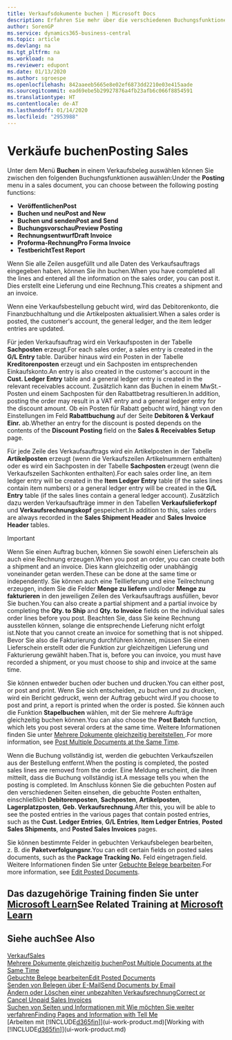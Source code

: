 ```yaml
---
title: Verkaufsdokumente buchen | Microsoft Docs
description: Erfahren Sie mehr über die verschiedenen Buchungsfunktionen zum Buchen von Verkaufsbelegen und wie Sie gebuchte Belege aktualisieren können.
author: SorenGP
ms.service: dynamics365-business-central
ms.topic: article
ms.devlang: na
ms.tgt_pltfrm: na
ms.workload: na
ms.reviewer: edupont
ms.date: 01/13/2020
ms.author: sgroespe
ms.openlocfilehash: 842aaeeb5665e8e02ef6873dd2210e03e415aade
ms.sourcegitcommit: ead69ebe5b29927876a4fb23afb6c066f8854591
ms.translationtype: HT
ms.contentlocale: de-AT
ms.lasthandoff: 01/14/2020
ms.locfileid: "2953988"
---
```

# <a name="posting-sales"></a><span data-ttu-id="b13be-103">Verkäufe buchen</span><span class="sxs-lookup"><span data-stu-id="b13be-103">Posting Sales</span></span>
<span data-ttu-id="b13be-104">Unter dem Menü **Buchen** in einem Verkaufsbeleg auswählen können Sie zwischen den folgenden Buchungsfunktionen auswählen:</span><span class="sxs-lookup"><span data-stu-id="b13be-104">Under the **Posting** menu in a sales document, you can choose between the following posting functions:</span></span>

* <span data-ttu-id="b13be-105">**Veröffentlichen**</span><span class="sxs-lookup"><span data-stu-id="b13be-105">**Post**</span></span>
* <span data-ttu-id="b13be-106">**Buchen und neu**</span><span class="sxs-lookup"><span data-stu-id="b13be-106">**Post and New**</span></span>
* <span data-ttu-id="b13be-107">**Buchen und senden**</span><span class="sxs-lookup"><span data-stu-id="b13be-107">**Post and Send**</span></span>
* <span data-ttu-id="b13be-108">**Buchungsvorschau**</span><span class="sxs-lookup"><span data-stu-id="b13be-108">**Preview Posting**</span></span>
* <span data-ttu-id="b13be-109">**Rechnungsentwurf**</span><span class="sxs-lookup"><span data-stu-id="b13be-109">**Draft Invoice**</span></span>
* <span data-ttu-id="b13be-110">**Proforma-Rechnung**</span><span class="sxs-lookup"><span data-stu-id="b13be-110">**Pro Forma Invoice**</span></span>
* <span data-ttu-id="b13be-111">**Testbericht**</span><span class="sxs-lookup"><span data-stu-id="b13be-111">**Test Report**</span></span>

<span data-ttu-id="b13be-112">Wenn Sie alle Zeilen ausgefüllt und alle Daten des Verkaufsauftrags eingegeben haben, können Sie ihn buchen.</span><span class="sxs-lookup"><span data-stu-id="b13be-112">When you have completed all the lines and entered all the information on the sales order, you can post it.</span></span> <span data-ttu-id="b13be-113">Dies erstellt eine Lieferung und eine Rechnung.</span><span class="sxs-lookup"><span data-stu-id="b13be-113">This creates a shipment and an invoice.</span></span>

<span data-ttu-id="b13be-114">Wenn eine Verkaufsbestellung gebucht wird, wird das Debitorenkonto, die Finanzbuchhaltung und die Artikelposten aktualisiert.</span><span class="sxs-lookup"><span data-stu-id="b13be-114">When a sales order is posted, the customer's account, the general ledger, and the item ledger entries are updated.</span></span>

<span data-ttu-id="b13be-115">Für jeden Verkaufsauftrag wird ein Verkaufsposten in der Tabelle **Sachposten** erzeugt.</span><span class="sxs-lookup"><span data-stu-id="b13be-115">For each sales order, a sales entry is created in the **G/L Entry** table.</span></span> <span data-ttu-id="b13be-116">Darüber hinaus wird ein Posten in der Tabelle **Kreditorenposten** erzeugt und ein Sachposten im entsprechenden Einkaufskonto.</span><span class="sxs-lookup"><span data-stu-id="b13be-116">An entry is also created in the customer's account in the **Cust. Ledger Entry** table and a general ledger entry is created in the relevant receivables account.</span></span> <span data-ttu-id="b13be-117">Zusätzlich kann das Buchen in einem MwSt.-Posten und einem Sachposten für den Rabattbetrag resultieren.</span><span class="sxs-lookup"><span data-stu-id="b13be-117">In addition, posting the order may result in a VAT entry and a general ledger entry for the discount amount.</span></span> <span data-ttu-id="b13be-118">Ob ein Posten für Rabatt gebucht wird, hängt von den Einstellungen im Feld **Rabattbuchung** auf der Seite **Debitoren & Verkauf Einr.** ab.</span><span class="sxs-lookup"><span data-stu-id="b13be-118">Whether an entry for the discount is posted depends on the contents of the **Discount Posting** field on the **Sales & Receivables Setup** page.</span></span>

<span data-ttu-id="b13be-119">Für jede Zeile des Verkaufsauftrags wird ein Artikelposten in der Tabelle **Artikelposten** erzeugt (wenn die Verkaufszeilen Artikelnummern enthalten) oder es wird ein Sachposten in der Tabelle **Sachposten** erzeugt (wenn die Verkaufszeilen Sachkonten enthalten).</span><span class="sxs-lookup"><span data-stu-id="b13be-119">For each sales order line, an item ledger entry will be created in the **Item Ledger Entry** table (if the sales lines contain item numbers) or a general ledger entry will be created in the **G/L Entry** table (if the sales lines contain a general ledger account).</span></span> <span data-ttu-id="b13be-120">Zusätzlich dazu werden Verkaufsaufträge immer in den Tabellen **Verkaufslieferkopf** und **Verkaufsrechnungskopf** gespeichert.</span><span class="sxs-lookup"><span data-stu-id="b13be-120">In addition to this, sales orders are always recorded in the **Sales Shipment Header** and **Sales Invoice Header** tables.</span></span>

> [!IMPORTANT]  
>   <span data-ttu-id="b13be-121">Wenn Sie einen Auftrag buchen, können Sie sowohl einen Lieferschein als auch eine Rechnung erzeugen.</span><span class="sxs-lookup"><span data-stu-id="b13be-121">When you post an order, you can create both a shipment and an invoice.</span></span> <span data-ttu-id="b13be-122">Dies kann gleichzeitig oder unabhängig voneinander getan werden.</span><span class="sxs-lookup"><span data-stu-id="b13be-122">These can be done at the same time or independently.</span></span> <span data-ttu-id="b13be-123">Sie können auch eine Teillieferung und eine Teilrechnung erzeugen, indem Sie die Felder **Menge zu liefern** und/oder **Menge zu fakturieren** in den jeweiligen Zeilen des Verkaufsauftrags ausfüllen, bevor Sie buchen.</span><span class="sxs-lookup"><span data-stu-id="b13be-123">You can also create a partial shipment and a partial invoice by completing the **Qty. to Ship** and **Qty. to Invoice** fields on the individual sales order lines before you post.</span></span> <span data-ttu-id="b13be-124">Beachten Sie, dass Sie keine Rechnung ausstellen können, solange die entsprechende Lieferung nicht erfolgt ist.</span><span class="sxs-lookup"><span data-stu-id="b13be-124">Note that you cannot create an invoice for something that is not shipped.</span></span> <span data-ttu-id="b13be-125">Bevor Sie also die Fakturierung durchführen können, müssen Sie einen Lieferschein erstellt oder die Funktion zur gleichzeitigen Lieferung und Fakturierung gewählt haben.</span><span class="sxs-lookup"><span data-stu-id="b13be-125">That is, before you can invoice, you must have recorded a shipment, or you must choose to ship and invoice at the same time.</span></span>

<span data-ttu-id="b13be-126">Sie können entweder buchen oder buchen und drucken.</span><span class="sxs-lookup"><span data-stu-id="b13be-126">You can either post, or post and print.</span></span> <span data-ttu-id="b13be-127">Wenn Sie sich entscheiden, zu buchen und zu drucken, wird ein Bericht gedruckt, wenn der Auftrag gebucht wird.</span><span class="sxs-lookup"><span data-stu-id="b13be-127">If you choose to post and print, a report is printed when the order is posted.</span></span> <span data-ttu-id="b13be-128">Sie können auch die Funktion **Stapelbuchen** wählen, mit der Sie mehrere Aufträge gleichzeitig buchen können.</span><span class="sxs-lookup"><span data-stu-id="b13be-128">You can also choose the **Post Batch** function, which lets you post several orders at the same time.</span></span> <span data-ttu-id="b13be-129">Weitere Informationen finden Sie unter [Mehrere Dokumente gleichzeitig bereitstellen ](ui-batch-posting.md).</span><span class="sxs-lookup"><span data-stu-id="b13be-129">For more information, see [Post Multiple Documents at the Same Time](ui-batch-posting.md).</span></span>

<span data-ttu-id="b13be-130">Wenn die Buchung vollständig ist, werden die gebuchten Verkaufszeilen aus der Bestellung entfernt.</span><span class="sxs-lookup"><span data-stu-id="b13be-130">When the posting is completed, the posted sales lines are removed from the order.</span></span> <span data-ttu-id="b13be-131">Eine Meldung erscheint, die Ihnen mitteilt, dass die Buchung vollständig ist.</span><span class="sxs-lookup"><span data-stu-id="b13be-131">A message tells you when the posting is completed.</span></span> <span data-ttu-id="b13be-132">Im Anschluss können Sie die gebuchten Posten auf den verschiedenen Seiten einsehen, die gebuchte Posten enthalten, einschließlich **Debitorenposten**, **Sachposten**, **Artikelposten**, **Lagerplatzposten**, **Geb. Verkaufsrechnung**.</span><span class="sxs-lookup"><span data-stu-id="b13be-132">After this, you will be able to see the posted entries in the various pages that contain posted entries, such as the **Cust. Ledger Entries**, **G/L Entries**, **Item Ledger Entries**, **Posted Sales Shipments**, and **Posted Sales Invoices** pages.</span></span>  

<span data-ttu-id="b13be-133">Sie können bestimmte Felder in gebuchten Verkaufsbelegen bearbeiten, z. B. die **Paketverfolgungsnr.**</span><span class="sxs-lookup"><span data-stu-id="b13be-133">You can edit certain fields on posted sales documents, such as the **Package Tracking No.**</span></span> <span data-ttu-id="b13be-134">Feld eingetragen.</span><span class="sxs-lookup"><span data-stu-id="b13be-134">field.</span></span> <span data-ttu-id="b13be-135">Weitere Informationen finden Sie unter [Gebuchte Belege bearbeiten](across-edit-posted-document.md).</span><span class="sxs-lookup"><span data-stu-id="b13be-135">For more information, see [Edit Posted Documents](across-edit-posted-document.md).</span></span>

## <a name="see-related-training-at-microsoft-learnlearnmodulesship-invoice-items-dynamics-365-business-centralindex"></a><span data-ttu-id="b13be-136">Das dazugehörige Training finden Sie unter [Microsoft Learn](/learn/modules/ship-invoice-items-dynamics-365-business-central/index)</span><span class="sxs-lookup"><span data-stu-id="b13be-136">See Related Training at [Microsoft Learn](/learn/modules/ship-invoice-items-dynamics-365-business-central/index)</span></span>

## <a name="see-also"></a><span data-ttu-id="b13be-137">Siehe auch</span><span class="sxs-lookup"><span data-stu-id="b13be-137">See Also</span></span>
[<span data-ttu-id="b13be-138">Verkauf</span><span class="sxs-lookup"><span data-stu-id="b13be-138">Sales</span></span>](sales-manage-sales.md)  
[<span data-ttu-id="b13be-139">Mehrere Dokumente gleichzeitig buchen</span><span class="sxs-lookup"><span data-stu-id="b13be-139">Post Multiple Documents at the Same Time</span></span>](ui-batch-posting.md)  
[<span data-ttu-id="b13be-140">Gebuchte Belege bearbeiten</span><span class="sxs-lookup"><span data-stu-id="b13be-140">Edit Posted Documents</span></span>](across-edit-posted-document.md)  
[<span data-ttu-id="b13be-141">Senden von Belegen über E-Mail</span><span class="sxs-lookup"><span data-stu-id="b13be-141">Send Documents by Email</span></span>](ui-how-send-documents-email.md)  
[<span data-ttu-id="b13be-142">Ändern oder Löschen einer unbezahlten Verkaufsrechnung</span><span class="sxs-lookup"><span data-stu-id="b13be-142">Correct or Cancel Unpaid Sales Invoices</span></span>](sales-how-correct-cancel-sales-invoice.md)  
[<span data-ttu-id="b13be-143">Suchen von Seiten und Informationen mit Wie möchten Sie weiter verfahren</span><span class="sxs-lookup"><span data-stu-id="b13be-143">Finding Pages and Information with Tell Me</span></span>](ui-search.md)  
<span data-ttu-id="b13be-144">[Arbeiten mit [!INCLUDE[d365fin](includes/d365fin_md.md)]](ui-work-product.md)</span><span class="sxs-lookup"><span data-stu-id="b13be-144">[Working with [!INCLUDE[d365fin](includes/d365fin_md.md)]](ui-work-product.md)</span></span>
